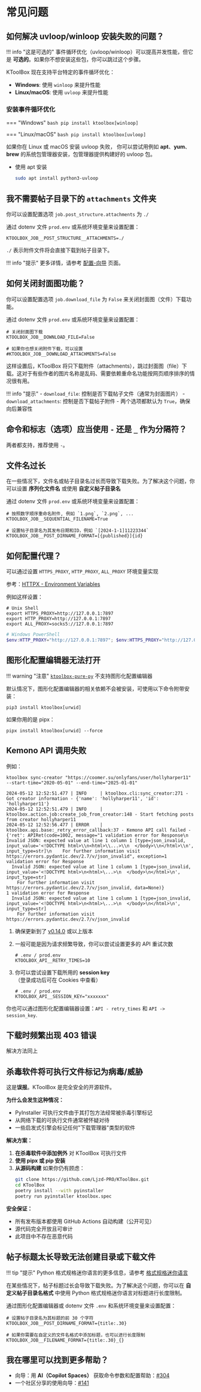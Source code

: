 # 常见问题

## 如何解决 uvloop/winloop 安装失败的问题？

!!! info "这是可选的"
    事件循环优化（uvloop/winloop）可以提高并发性能，但它是 **可选的**。如果你不想安装这些包，你可以跳过这个步骤。

KToolBox 现在支持平台特定的事件循环优化：

- **Windows**: 使用 `winloop` 来提升性能
- **Linux/macOS**: 使用 `uvloop` 来提升性能

### 安装事件循环优化

=== "Windows"
    ```bash
    pip install ktoolbox[winloop]
    ```

=== "Linux/macOS"
    ```bash
    pip install ktoolbox[uvloop]
    ```

如果你在 Linux 或 macOS 安装 uvloop 失败， 
你可以尝试用例如 **apt**、**yum**、**brew** 的系统包管理器安装，包管理器提供构建好的 uvloop 包。

- 使用 apt 安装
    ```bash
    sudo apt install python3-uvloop
    ```

## 我不需要帖子目录下的 `attachments` 文件夹

你可以设置配置选项 `job.post_structure.attachments` 为 `./`

通过 dotenv 文件 `prod.env` 或系统环境变量来设置配置：
```dotenv
KTOOLBOX_JOB__POST_STRUCTURE__ATTACHMENTS=./
```

`./` 表示附件文件将会直接下载到帖子目录下。

!!! info "提示"
    更多详情，请参考 [配置-向导](configuration/guide.md) 页面。

## 如何关闭封面图功能？

你可以设置配置选项 `job.download_file` 为 `False` 来关闭封面图（文件）下载功能。

通过 dotenv 文件 `prod.env` 或系统环境变量来设置配置：
```dotenv
# 关闭封面图下载
KTOOLBOX_JOB__DOWNLOAD_FILE=False

# 如果你也想关闭附件下载，可以设置
#KTOOLBOX_JOB__DOWNLOAD_ATTACHMENTS=False
```

这样设置后，KToolBox 将只下载附件（attachments），跳过封面图（file）下载。这对于有些作者的图片名称是乱码、需要依赖重命名功能按网页顺序排序的情况很有用。

!!! info "提示"
    - `download_file`: 控制是否下载帖子文件（通常为封面图片）
    - `download_attachments`: 控制是否下载帖子附件
    - 两个选项都默认为 `True`，确保向后兼容性

## 命令和标志（选项）应当使用 `-` 还是 `_` 作为分隔符？

两者都支持，推荐使用 `-`。

## 文件名过长

在一些情况下，文件名或帖子目录名过长而导致下载失败。为了解决这个问题，你可以设置 **序列化文件名** 或使用 **自定义帖子目录名**

通过 dotenv 文件 `prod.env` 或系统环境变量来设置配置：
```dotenv
# 按照数字顺序重命名附件, 例如 `1.png`, `2.png`, ...
KTOOLBOX_JOB__SEQUENTIAL_FILENAME=True

# 设置帖子目录名为其发布日期和ID，例如 `[2024-1-1]11223344`
KTOOLBOX_JOB__POST_DIRNAME_FORMAT=[{published}]{id}
```

## 如何配置代理？

可以通过设置 `HTTPS_PROXY`, `HTTP_PROXY`, `ALL_PROXY` 环境变量实现

参考：[HTTPX - Environment Variables](https://www.python-httpx.org/environment_variables/#http_proxy-https_proxy-all_proxy)

例如这样设置：

```shell
# Unix Shell
export HTTPS_PROXY=http://127.0.0.1:7897
export HTTP_PROXY=http://127.0.0.1:7897
export ALL_PROXY=socks5://127.0.0.1:7897
```

```powershell
# Windows PowerShell
$env:HTTP_PROXY="http://127.0.0.1:7897"; $env:HTTPS_PROXY="http://127.0.0.1:7897"
```

## 图形化配置编辑器无法打开

!!! warning "注意"
    [`ktoolbox-pure-py`](https://pypi.org/project/ktoolbox-pure-py/) 不支持图形化配置编辑器

默认情况下，图形化配置编辑器的相关依赖不会被安装，可使用以下命令附带安装：

```shell
pip3 install ktoolbox[urwid]
```

如果你用的是 pipx：

```shell
pipx install ktoolbox[urwid] --force
```

## Kemono API 调用失败

例如：

```
ktoolbox sync-creator "https://coomer.su/onlyfans/user/hollyharper11" --start-time="2020-05-01" --end-time="2025-01-01"

2024-05-12 12:52:51.477 | INFO     | ktoolbox.cli:sync_creator:271 - Got creator information - {'name': 'hollyharper11', 'id': 'hollyharper11'}
2024-05-12 12:52:51.479 | INFO     | ktoolbox.action.job:create_job_from_creator:148 - Start fetching posts from creator hollyharper11
2024-05-12 12:52:56.477 | ERROR    | ktoolbox.api.base:_retry_error_callback:37 - Kemono API call failed - {'ret': APIRet(code=1002, message="1 validation error for Response\n  Invalid JSON: expected value at line 1 column 1 [type=json_invalid, input_value='<!DOCTYPE html>\\n<html>\\...>\\n  </body>\\n</html>\\n', input_type=str]\n    For further information visit https://errors.pydantic.dev/2.7/v/json_invalid", exception=1 validation error for Response
  Invalid JSON: expected value at line 1 column 1 [type=json_invalid, input_value='<!DOCTYPE html>\n<html>\...>\n  </body>\n</html>\n', input_type=str]
    For further information visit https://errors.pydantic.dev/2.7/v/json_invalid, data=None)}
1 validation error for Response
  Invalid JSON: expected value at line 1 column 1 [type=json_invalid, input_value='<!DOCTYPE html>\n<html>\...>\n  </body>\n</html>\n', input_type=str]
    For further information visit https://errors.pydantic.dev/2.7/v/json_invalid
```

1. 确保更新到了 [v0.14.0](https://github.com/Ljzd-PRO/KToolBox/releases/tag/v0.14.0) 或以上版本

2. 一般可能是因为请求频繁导致，你可以尝试设置更多的 API 重试次数
    ```dotenv
    # .env / prod.env
    KTOOLBOX_API__RETRY_TIMES=10
    ```

3. 你可以尝试设置下载所用的 **session key** （登录成功后可在 Cookies 中查看）
    ```dotenv
    # .env / prod.env
    KTOOLBOX_API__SESSION_KEY="xxxxxxx"
    ```

你也可以通过图形化配置编辑器设置：`API - retry_times` 和 `API -> session_key`.

## 下载时频繁出现 403 错误

解决方法同上

## 杀毒软件将可执行文件标记为病毒/威胁

这是**误报**。KToolBox 是完全安全的开源软件。

**为什么会发生这种情况：**
- PyInstaller 可执行文件由于其打包方法经常被杀毒引擎标记
- 从网络下载的可执行文件通常被怀疑对待
- 一些启发式引擎会标记任何"下载管理器"类型的软件

**解决方案：**
1. **在杀毒软件中添加例外** 对 KToolBox 可执行文件
2. **使用 pipx 或 pip 安装**
3. **从源码构建** 如果你仍有顾虑：
   ```bash
   git clone https://github.com/Ljzd-PRO/KToolBox.git
   cd KToolBox
   poetry install --with pyinstaller
   poetry run pyinstaller ktoolbox.spec
   ```

**安全保证：**
- 所有发布版本都使用 GitHub Actions 自动构建（公开可见）
- 源代码完全开放且可审计
- 此项目中不存在恶意代码

## 帖子标题太长导致无法创建目录或下载文件

!!! tip "提示"
    Python 格式规格迷你语言的更多信息，请参考 [格式规格迷你语言](https://docs.python.org/zh-cn/3.13/library/string.html#format-specification-mini-language)

在某些情况下，帖子标题过长会导致下载失败。为了解决这个问题，你可以在 **自定义帖子目录名格式** 中使用 Python 格式规格迷你语言对标题进行长度限制。

通过图形化配置编辑器或 dotenv 文件 `.env` 和系统环境变量来设置配置：
```dotenv
# 设置帖子目录名为其标题的前 30 个字符
KTOOLBOX_JOB__POST_DIRNAME_FORMAT={title:.30}

# 如果你需要在自定义的文件名格式中添加标题，也可以进行长度限制
KTOOLBOX_JOB__FILENAME_FORMAT={title:.30}_{}
```

## 我在哪里可以找到更多帮助？

- 向导：用 **AI（Copilot Spaces）** 获取命令参数和配置帮助：[#304](https://github.com/Ljzd-PRO/KToolBox/issues/304)
- 一个社区分享的使用向导：[#141](https://github.com/Ljzd-PRO/KToolBox/issues/141)
